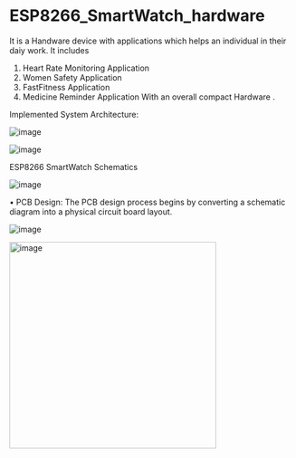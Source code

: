 # ESP8266_SmartWatch_hardware

It is a Handware device with applications which helps an individual in their daiy work. 
It includes
1. Heart Rate Monitoring Application 
2. Women Safety Application 
3. FastFitness Application
4. Medicine Reminder Application 
With an overall compact Hardware .


Implemented System Architecture:


![image](https://github.com/KrutikaShindeGH/ESP8266_SmartWatch_hardware/assets/138847255/8d27ef42-eea1-4573-98f3-e0e2e63832c0)






![image](https://github.com/KrutikaShindeGH/ESP8266_SmartWatch_hardware/assets/138847255/92797e13-1c73-4ec1-8efc-64e746aeb0db)






ESP8266 SmartWatch Schematics






![image](https://github.com/KrutikaShindeGH/ESP8266_SmartWatch_hardware/assets/138847255/52bd1c9f-e182-412a-8bdf-76dad13be9f6)






•	PCB Design:
The PCB design process begins by converting a schematic diagram into a physical circuit board layout. 






![image](https://github.com/KrutikaShindeGH/ESP8266_SmartWatch_hardware/assets/138847255/aa109412-2f9d-448b-bb5d-03277e484340)






<img width="365" alt="image" src="https://github.com/KrutikaShindeGH/ESP8266_SmartWatch_hardware/assets/138847255/b3740477-26ee-4207-bfa4-9c37e15b6c5c">
